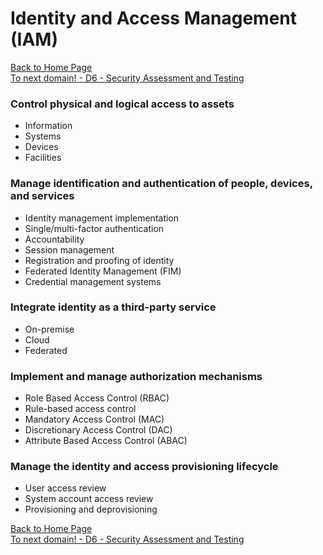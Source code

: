 # Identity and Access Management (IAM)

[Back to Home Page](https://github.com/so87/CISSP-Cheat-Sheet-) <br />
[To next domain! - D6 - Security Assessment and Testing](https://github.com/so87/CISSP-Cheat-Sheet-/blob/master/D6%20-%20Security%20Assessment%20and%20Testing.md) <br />

### Control physical and logical access to assets
* Information
* Systems
* Devices
* Facilities
### Manage identification and authentication of people, devices, and services
* Identity management implementation
* Single/multi-factor authentication
* Accountability
* Session management
* Registration and proofing of identity
* Federated Identity Management (FIM)
* Credential management systems

### Integrate identity as a third-party service
* On-premise
* Cloud
* Federated

### Implement and manage authorization mechanisms
* Role Based Access Control (RBAC)
* Rule-based access control
* Mandatory Access Control (MAC)
* Discretionary Access Control (DAC)
* Attribute Based Access Control (ABAC)

### Manage the identity and access provisioning lifecycle
* User access review
* System account access review
* Provisioning and deprovisioning

[Back to Home Page](https://github.com/so87/CISSP-Cheat-Sheet-) <br />
[To next domain! - D6 - Security Assessment and Testing](https://github.com/so87/CISSP-Cheat-Sheet-/blob/master/D6%20-%20Security%20Assessment%20and%20Testing.md) <br />
